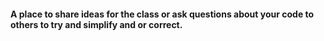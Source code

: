 
#### A place to share ideas for the class or ask questions about your code to others to try and simplify and or correct.
